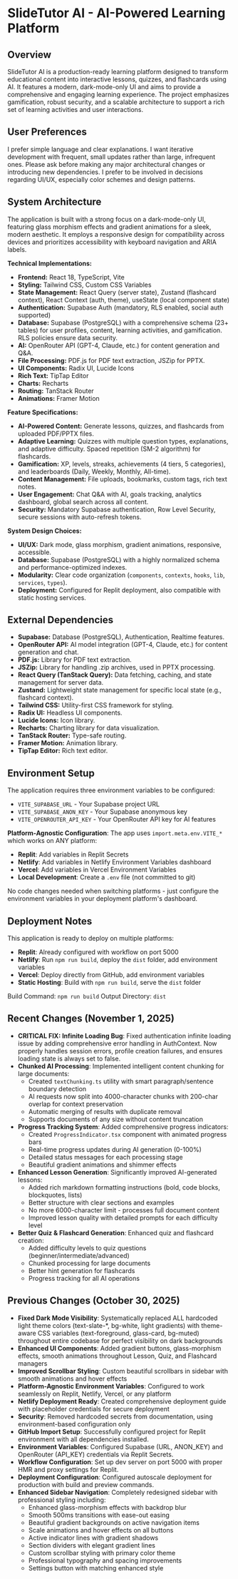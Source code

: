 # SlideTutor AI - AI-Powered Learning Platform

## Overview
SlideTutor AI is a production-ready learning platform designed to transform educational content into interactive lessons, quizzes, and flashcards using AI. It features a modern, dark-mode-only UI and aims to provide a comprehensive and engaging learning experience. The project emphasizes gamification, robust security, and a scalable architecture to support a rich set of learning activities and user interactions.

## User Preferences
I prefer simple language and clear explanations. I want iterative development with frequent, small updates rather than large, infrequent ones. Please ask before making any major architectural changes or introducing new dependencies. I prefer to be involved in decisions regarding UI/UX, especially color schemes and design patterns.

## System Architecture
The application is built with a strong focus on a dark-mode-only UI, featuring glass morphism effects and gradient animations for a sleek, modern aesthetic. It employs a responsive design for compatibility across devices and prioritizes accessibility with keyboard navigation and ARIA labels.

**Technical Implementations:**
-   **Frontend:** React 18, TypeScript, Vite
-   **Styling:** Tailwind CSS, Custom CSS Variables
-   **State Management:** React Query (server state), Zustand (flashcard context), React Context (auth, theme), useState (local component state)
-   **Authentication:** Supabase Auth (mandatory, RLS enabled, social auth supported)
-   **Database:** Supabase (PostgreSQL) with a comprehensive schema (23+ tables) for user profiles, content, learning activities, and gamification. RLS policies ensure data security.
-   **AI:** OpenRouter API (GPT-4, Claude, etc.) for content generation and Q&A.
-   **File Processing:** PDF.js for PDF text extraction, JSZip for PPTX.
-   **UI Components:** Radix UI, Lucide Icons
-   **Rich Text:** TipTap Editor
-   **Charts:** Recharts
-   **Routing:** TanStack Router
-   **Animations:** Framer Motion

**Feature Specifications:**
-   **AI-Powered Content:** Generate lessons, quizzes, and flashcards from uploaded PDF/PPTX files.
-   **Adaptive Learning:** Quizzes with multiple question types, explanations, and adaptive difficulty. Spaced repetition (SM-2 algorithm) for flashcards.
-   **Gamification:** XP, levels, streaks, achievements (4 tiers, 5 categories), and leaderboards (Daily, Weekly, Monthly, All-time).
-   **Content Management:** File uploads, bookmarks, custom tags, rich text notes.
-   **User Engagement:** Chat Q&A with AI, goals tracking, analytics dashboard, global search across all content.
-   **Security:** Mandatory Supabase authentication, Row Level Security, secure sessions with auto-refresh tokens.

**System Design Choices:**
-   **UI/UX:** Dark mode, glass morphism, gradient animations, responsive, accessible.
-   **Database:** Supabase (PostgreSQL) with a highly normalized schema and performance-optimized indexes.
-   **Modularity:** Clear code organization (`components`, `contexts`, `hooks`, `lib`, `services`, `types`).
-   **Deployment:** Configured for Replit deployment, also compatible with static hosting services.

## External Dependencies
-   **Supabase:** Database (PostgreSQL), Authentication, Realtime features.
-   **OpenRouter API:** AI model integration (GPT-4, Claude, etc.) for content generation and chat.
-   **PDF.js:** Library for PDF text extraction.
-   **JSZip:** Library for handling .zip archives, used in PPTX processing.
-   **React Query (TanStack Query):** Data fetching, caching, and state management for server data.
-   **Zustand:** Lightweight state management for specific local state (e.g., flashcard context).
-   **Tailwind CSS:** Utility-first CSS framework for styling.
-   **Radix UI:** Headless UI components.
-   **Lucide Icons:** Icon library.
-   **Recharts:** Charting library for data visualization.
-   **TanStack Router:** Type-safe routing.
-   **Framer Motion:** Animation library.
-   **TipTap Editor:** Rich text editor.

## Environment Setup
The application requires three environment variables to be configured:
- `VITE_SUPABASE_URL` - Your Supabase project URL
- `VITE_SUPABASE_ANON_KEY` - Your Supabase anonymous key
- `VITE_OPENROUTER_API_KEY` - Your OpenRouter API key for AI features

**Platform-Agnostic Configuration**: 
The app uses `import.meta.env.VITE_*` which works on ANY platform:
- **Replit**: Add variables in Replit Secrets
- **Netlify**: Add variables in Netlify Environment Variables dashboard
- **Vercel**: Add variables in Vercel Environment Variables
- **Local Development**: Create a `.env` file (not committed to git)

No code changes needed when switching platforms - just configure the environment variables in your deployment platform's dashboard.

## Deployment Notes
This application is ready to deploy on multiple platforms:
- **Replit**: Already configured with workflow on port 5000
- **Netlify**: Run `npm run build`, deploy the `dist` folder, add environment variables
- **Vercel**: Deploy directly from GitHub, add environment variables
- **Static Hosting**: Build with `npm run build`, serve the `dist` folder

Build Command: `npm run build`
Output Directory: `dist`

## Recent Changes (November 1, 2025)
- **CRITICAL FIX: Infinite Loading Bug**: Fixed authentication infinite loading issue by adding comprehensive error handling in AuthContext. Now properly handles session errors, profile creation failures, and ensures loading state is always set to false.
- **Chunked AI Processing**: Implemented intelligent content chunking for large documents:
  - Created `textChunking.ts` utility with smart paragraph/sentence boundary detection
  - AI requests now split into 4000-character chunks with 200-char overlap for context preservation
  - Automatic merging of results with duplicate removal
  - Supports documents of any size without content truncation
- **Progress Tracking System**: Added comprehensive progress indicators:
  - Created `ProgressIndicator.tsx` component with animated progress bars
  - Real-time progress updates during AI generation (0-100%)
  - Detailed status messages for each processing stage
  - Beautiful gradient animations and shimmer effects
- **Enhanced Lesson Generation**: Significantly improved AI-generated lessons:
  - Added rich markdown formatting instructions (bold, code blocks, blockquotes, lists)
  - Better structure with clear sections and examples
  - No more 6000-character limit - processes full document content
  - Improved lesson quality with detailed prompts for each difficulty level
- **Better Quiz & Flashcard Generation**: Enhanced quiz and flashcard creation:
  - Added difficulty levels to quiz questions (beginner/intermediate/advanced)
  - Chunked processing for large documents
  - Better hint generation for flashcards
  - Progress tracking for all AI operations

## Previous Changes (October 30, 2025)
- **Fixed Dark Mode Visibility**: Systematically replaced ALL hardcoded light theme colors (text-slate-*, bg-white, light gradients) with theme-aware CSS variables (text-foreground, glass-card, bg-muted) throughout entire codebase for perfect visibility on dark backgrounds
- **Enhanced UI Components**: Added gradient buttons, glass-morphism effects, smooth animations throughout Lesson, Quiz, and Flashcard managers
- **Improved Scrollbar Styling**: Custom beautiful scrollbars in sidebar with smooth animations and hover effects
- **Platform-Agnostic Environment Variables**: Configured to work seamlessly on Replit, Netlify, Vercel, or any platform
- **Netlify Deployment Ready**: Created comprehensive deployment guide with placeholder credentials for secure deployment
- **Security**: Removed hardcoded secrets from documentation, using environment-based configuration only
- **GitHub Import Setup**: Successfully configured project for Replit environment with all dependencies installed.
- **Environment Variables**: Configured Supabase (URL, ANON_KEY) and OpenRouter (API_KEY) credentials via Replit Secrets.
- **Workflow Configuration**: Set up dev server on port 5000 with proper HMR and proxy settings for Replit.
- **Deployment Configuration**: Configured autoscale deployment for production with build and preview commands.
- **Enhanced Sidebar Navigation**: Completely redesigned sidebar with professional styling including:
  - Enhanced glass-morphism effects with backdrop blur
  - Smooth 500ms transitions with ease-out easing
  - Beautiful gradient backgrounds on active navigation items
  - Scale animations and hover effects on all buttons
  - Active indicator lines with gradient shadows
  - Section dividers with elegant gradient lines
  - Custom scrollbar styling with primary color theme
  - Professional typography and spacing improvements
  - Settings button with matching enhanced style